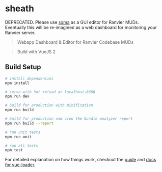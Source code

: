 # sheath

DEPRECATED.
Please use [soma](https://github.com/shawncplus/soma) as a GUI editor for Ranvier MUDs.
Eventually this will be re-imagined as a web dashboard for monitoring your Ranvier server.

> Webapp Dashboard & Editor for Ranvier Codebase MUDs

> Build with VueJS 2

## Build Setup

``` bash
# install dependencies
npm install

# serve with hot reload at localhost:8080
npm run dev

# build for production with minification
npm run build

# build for production and view the bundle analyzer report
npm run build --report

# run unit tests
npm run unit

# run all tests
npm test
```

For detailed explanation on how things work, checkout the [guide](http://vuejs-templates.github.io/webpack/) and [docs for vue-loader](http://vuejs.github.io/vue-loader).
